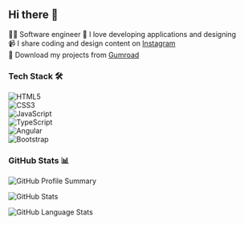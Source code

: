 ## Hi there 👋

👩‍💻 Software engineer 
🎨 I love developing applications and designing  
📹 I share coding and design content on [Instagram](https://instagram.com/)  
📂 Download my projects from [Gumroad](https://gumroad.com/)  

### Tech Stack 🛠️  
![HTML5](https://img.shields.io/badge/HTML5-%23E34F26.svg?style=for-the-badge&logo=html5&logoColor=white)  
![CSS3](https://img.shields.io/badge/CSS3-%231572B6.svg?style=for-the-badge&logo=css3&logoColor=white)  
![JavaScript](https://img.shields.io/badge/JavaScript-%23F7DF1E.svg?style=for-the-badge&logo=javascript&logoColor=black)  
![TypeScript](https://img.shields.io/badge/TypeScript-%23007ACC.svg?style=for-the-badge&logo=typescript&logoColor=white)  
![Angular](https://img.shields.io/badge/Angular-%23DD0031.svg?style=for-the-badge&logo=angular&logoColor=white)  
![Bootstrap](https://img.shields.io/badge/Bootstrap-%23563D7C.svg?style=for-the-badge&logo=bootstrap&logoColor=white)  



### GitHub Stats 📊  

![GitHub Profile Summary](https://github-profile-summary-cards.vercel.app/api/cards/profile-details?username=nagwan&theme=dark)

![GitHub Stats](https://github-readme-stats-git-masterrstaa-rickstaa.vercel.app/api?username=YourUsername&show_icons=true&theme=dark)


![GitHub Language Stats](https://github-profile-summary-cards.vercel.app/api/cards/repos-per-language?username=YourUsername&theme=dark)
